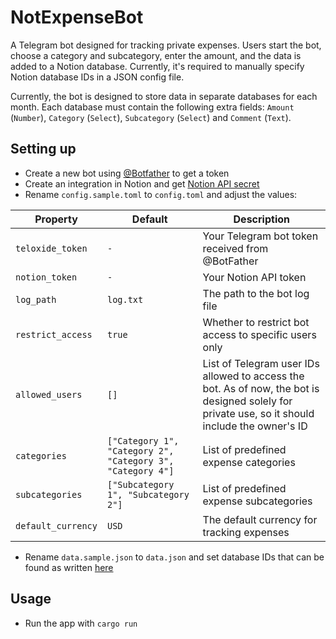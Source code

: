NotExpenseBot
===========================

A Telegram bot designed for tracking private expenses. Users start the bot, choose a category and subcategory, enter the amount, and the data is added to a Notion database. Currently, it's required to manually specify Notion database IDs in a JSON config file.

Currently, the bot is designed to store data in separate databases for each month.
Each database must contain the following extra fields: `Amount` (`Number`), `Category` (`Select`), `Subcategory` (`Select`) and `Comment` (`Text`).

Setting up
-------

* Create a new bot using [@Botfather](https://t.me/botfather) to get a token
* Create an integration in Notion and get [Notion API secret](https://developers.notion.com/docs/create-a-notion-integration)
* Rename `config.sample.toml` to `config.toml` and adjust the values:

| **Property**       | **Default**                                                | **Description**                                                                                                       |
|---------------------|------------------------------------------------------------|-----------------------------------------------------------------------------------------------------------------------|
| `teloxide_token`   | `-`                                                        | Your Telegram bot token received from @BotFather                                                                     |
| `notion_token`     | `-`                                                        | Your Notion API token                                                                     | 
| `log_path`         | `log.txt`                                                  | The path to the bot log file                                                                                         |
| `restrict_access`  | `true`                                                     | Whether to restrict bot access to specific users only                                                                |
| `allowed_users`    | `[]`                                                       | List of Telegram user IDs allowed to access the bot. As of now, the bot is designed solely for private use, so it should include the owner's ID  |
| `categories`       | `["Category 1", "Category 2", "Category 3", "Category 4"]` | List of predefined expense categories                                                                                 |
| `subcategories`    | `["Subcategory 1", "Subcategory 2"]`                       | List of predefined expense subcategories                                                                              |
| `default_currency` | `USD`                                                      | The default currency for tracking expenses                                                                           |                                                                             |

* Rename `data.sample.json` to `data.json` and set database IDs that can be found as written [here](https://developers.notion.com/reference/retrieve-a-database)

Usage
-------

* Run the app with `cargo run`
